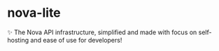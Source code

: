 # nova-lite
✨ The Nova API infrastructure, simplified and made with focus on self-hosting and ease of use for developers!
